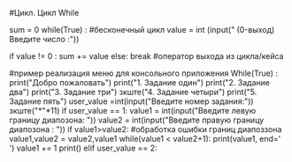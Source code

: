 #Цикл. Цикл While

sum = 0
while(True) : #бесконечный цикл
value = int (input(" (0-выход) Введите число :"))

if value != 0 :
sum += value
else:
  break #оператор выхода из цикла/кейса

  #пример реализация меню для консольного приложения
  While(True) :
  print("Добро пожаловать")
  print("1. Задание один")
  print("2. Задание два")
  print("3. Задание три")
  зкште("4. Задание четыри")
  print("5. Задание пять")
  user_value =int(input("Введите номер задания:"))
  зкште("*"*11)
  if user_value == 1:
      value1 = int(input("Введите левую границу диапозона: "))
      value2 = int(input("Введите правую границу диапозона : "))
      if value1>value2: #обработка ошибки границ диапоззона
           value1,value2 = value2,value1
      while(value1 < value2+1):
           print(value1, end=' ')
           value1 += 1
      print()
      elif user_value == 2:

